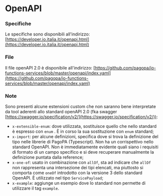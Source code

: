 # OpenAPI

### **Specifiche**

Le specifiche sono disponibili all'indirizzo: [https://developer.io.italia.it/openapi.html](https://developer.io.italia.it/openapi.html)

### **File**

Il file openAPI 2.0 è disponibile all'indirizzo: [https://github.com/pagopa/io-functions-services/blob/master/openapi/index.yaml](https://github.com/pagopa/io-functions-services/blob/master/openapi/index.yaml)

### Note

Sono presenti alcune estensioni custom che non saranno bene interpretate da tool aderenti allo standard openAPI 2.0 (fka swagger [https://swagger.io/specification/v2/](https://swagger.io/specification/v2/)):

* `x-extensible-enum`: dove utilizzata, sostituisce quello che nello standard è espresso con `enum` . È in corso la sua sostituzione con `enum` standard;
* `x-import`: per alcune definizioni, specifica dove si trova la definizione del tipo nelle librerie di PagoPA (Typescript). Non ha un corrispettivo nello standard OpenAPI. Non è immediatamente evidente quali siano i requisiti di formato di un campo specifico e si deve recuperare manualmente la definizione puntata dalla reference;
* `x-one-of`: usato in combinazione con `allOf`, sta ad indicare che `allOf` non rappresenta una intersezione dei tipi elencati, ma piuttosto si comporta come `oneOf` introdotto con la versione 3 dello standard OpenAPI. È utilizzato nel tipo `ServicePayload`;
* `x-example`: aggiunge un esempio dove lo standard non permette di utilizzare il tag `example`.

